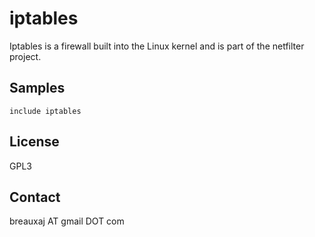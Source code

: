 iptables
========

Iptables is a firewall built into the Linux kernel and is part of the netfilter
project.

Samples
-------
```
include iptables
```

License
-------
GPL3

Contact
-------
breauxaj AT gmail DOT com

